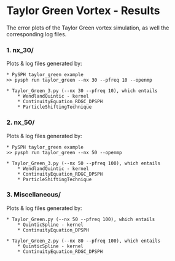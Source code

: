 # Taylor Green Vortex - Results

The error plots of the Taylor Green vortex simulation, as well the corresponding log files.

### 1. nx_30/ 
Plots & log files generated by:

    * PySPH taylor_green example
    >> pysph run taylor_green --nx 30 --pfreq 10 --openmp

    * Taylor_Green_3.py (--nx 30 --pfreq 10), which entails
        * WendlandQuintic - kernel
        * ContinuityEquation_RDGC_DPSPH
        * ParticleShiftingTechnique

### 2. nx_50/ 
Plots & log files generated by:

    * PySPH taylor_green example
    >> pysph run taylor_green --nx 50 --openmp

    * Taylor_Green_3.py (--nx 50 --pfreq 100), which entails
        * WendlandQuintic - kernel
        * ContinuityEquation_RDGC_DPSPH
        * ParticleShiftingTechnique

### 3. Miscellaneous/
Plots & log files generated by:

    * Taylor_Green.py (--nx 50 --pfreq 100), which entails
        * QuinticSpline - kernel
        * ContinuityEquation_DPSPH

    * Taylor_Green_2.py (--nx 80 --pfreq 100), which entails
        * QuinticSpline - kernel
        * ContinuityEquation_RDGC_DPSPH